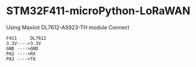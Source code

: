 # STM32F411-microPython-LoRaWAN

Using Maxiiot DL7612-AS923-TH module 
Connect 

```
F411     DL7612
3.3V---->3.3V
GND ---->GND
PA2 ---->RX
PA3 ---->TX 
```


